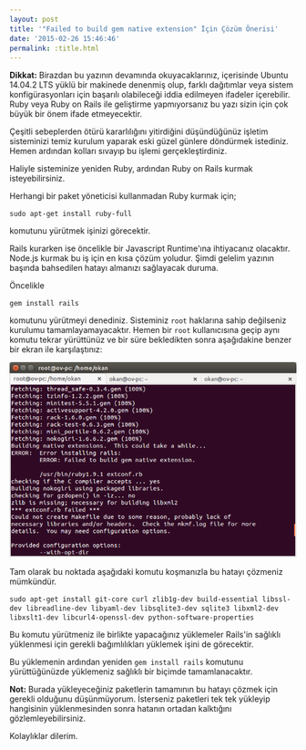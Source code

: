 ```yaml
---
layout: post
title: '"Failed to build gem native extension" İçin Çözüm Önerisi'
date: '2015-02-26 15:46:46'
permalink: :title.html
---
```


**Dikkat:** Birazdan bu yazının devamında okuyacaklarınız, içerisinde Ubuntu 14.04.2 LTS yüklü bir makinede denenmiş olup, farklı dağıtımlar veya sistem konfigürasyonları için başarılı olabileceği iddia edilmeyen ifadeler içerebilir. Ruby veya Ruby on Rails ile geliştirme yapmıyorsanız bu yazı sizin için çok büyük bir önem ifade etmeyecektir.
<!--more-->

Çeşitli sebeplerden ötürü kararlılığını yitirdiğini düşündüğünüz işletim sisteminizi temiz kurulum yaparak eski güzel günlere döndürmek istediniz. Hemen ardından kolları sıvayıp bu işlemi gerçekleştirdiniz.

Haliyle sisteminize yeniden Ruby, ardından Ruby on Rails kurmak isteyebilirsiniz.

Herhangi bir paket yöneticisi kullanmadan Ruby kurmak için;

```
sudo apt-get install ruby-full
```

komutunu yürütmek işinizi görecektir.

Rails kurarken ise öncelikle bir Javascript Runtime'ına ihtiyacanız olacaktır. Node.js kurmak bu iş için en kısa çözüm yoludur. Şimdi gelelim yazının başında bahsedilen hatayı almanızı sağlayacak duruma.

Öncelikle
```
gem install rails
```

komutunu yürütmeyi denediniz. Sisteminiz `root` haklarına sahip değilseniz kurulumu tamamlayamayacaktır. Hemen bir `root` kullanıcısına geçip aynı komutu tekrar yürüttünüz ve bir süre bekledikten sonra aşağıdakine benzer bir ekran ile karşılaştınız:

![Failed to build gem native extension hatası](/img/posts/failed-to-build-gem-native-extension.png)

Tam olarak bu noktada aşağıdaki komutu koşmanızla bu hatayı çözmeniz mümkündür.

```
sudo apt-get install git-core curl zlib1g-dev build-essential libssl-dev libreadline-dev libyaml-dev libsqlite3-dev sqlite3 libxml2-dev libxslt1-dev libcurl4-openssl-dev python-software-properties
```

Bu komutu yürütmeniz ile birlikte yapacağınız yüklemeler Rails'in sağlıklı yüklenmesi için gerekli bağımlılıkları yüklemek işini de görecektir.

Bu yüklemenin ardından yeniden `gem install rails` komutunu yürüttüğünüzde yüklemeniz sağlıklı bir biçimde tamamlanacaktır.

**Not:**
Burada yükleyeceğiniz paketlerin tamamının bu hatayı çözmek için gerekli olduğunu düşünmüyorum. İsterseniz paketleri tek tek yükleyip hangisinin yüklenmesinden sonra hatanın ortadan kalktığını gözlemleyebilirsiniz.

Kolaylıklar dilerim.
